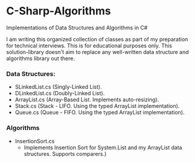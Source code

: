 # C-Sharp-Algorithms
Implementations of Data Structures and Algorithms in C#

I am writing this organized collection of classes as part of my preparation for technical interviews. This is for educational purposes only. This solution-library doesn't aim to replace any well-written data structure and algorithms library out there.


### Data Structures:
* SLinkedList.cs (Singly-Linked List).
* DLinkedList.cs (Doubly-Linked List).
* ArrayList.cs (Array-Based List. Implements auto-resizing).
* Stack.cs (Stack - LIFO. Using the typed ArrayList implementation).
* Queue.cs (Queue - FIFO. Using the typed ArrayList implementation).


### Algorithms
* InsertionSort.cs
  * Implements Insertion Sort for System.List and my ArrayList data structures. Supports comparers.)
